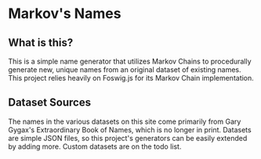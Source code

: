 # Markov's Names

## What is this?

This is a simple name generator that utilizes Markov Chains to procedurally generate new, unique names from an original dataset of existing names. This project relies heavily on Foswig.js for its Markov Chain implementation.

## Dataset Sources

The names in the various datasets on this site come primarily from Gary Gygax's Extraordinary Book of Names, which is no longer in print. Datasets are simple JSON files, so this project's generators can be easily extended by adding more. Custom datasets are on the todo list.


